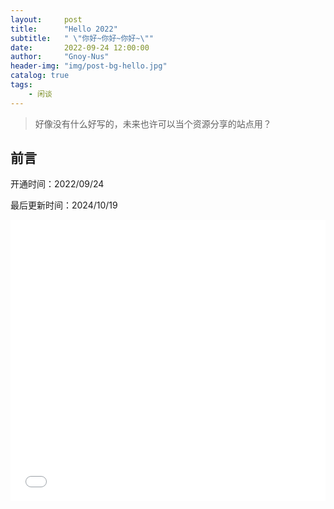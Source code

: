 ```yaml
---
layout:     post
title:      "Hello 2022"
subtitle:   " \"你好~你好~你好~\""
date:       2022-09-24 12:00:00
author:     "Gnoy-Nus"
header-img: "img/post-bg-hello.jpg"
catalog: true
tags:
    - 闲谈
---
```


> 好像没有什么好写的，未来也许可以当个资源分享的站点用？


## 前言

开通时间：2022/09/24

最后更新时间：2024/10/19


<iframe src="//player.bilibili.com/player.html?isOutside=true&aid=1951505621&bvid=BV16C411a7an&cid=1465295435&p=1" width=100% height=450 scrolling="no" border="0" frameborder="no" framespacing="0" allowfullscreen="true"></iframe>
